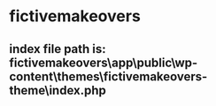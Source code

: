 # fictivemakeovers


## index file path is: fictivemakeovers\app\public\wp-content\themes\fictivemakeovers-theme\index.php

